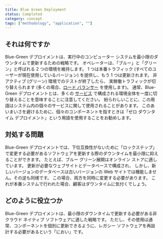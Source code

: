```yaml
---
title: Blue Green Deployment
status: Completed
category: concept
tags: ["methodology", "application", ""]
---
```


## それは何ですか

Blue-Green デプロイメントは、実行中のコンピューター システムを最小限のダウンタイムで更新するための戦略です。
オペレーターは、「ブルー」と「グリーン」と呼ばれる 2 つの環境を維持します。
1 つは本番トラフィック (すべてのユーザーが現在使用しているバージョン) を提供し、もう 1 つは更新されます。
非アクティブ (グリーン) 環境でのテストが終了したら、
実稼働トラフィックが切り替えられます (多くの場合、[ロード バランサー](/load-balancer/) を使用します)。
通常、Blue-Green デプロイメントとは、多くの [サービス](/service/) で構成される環境全体を一度に切り替えることを意味することに注意してください。
紛らわしいことに、この用語はシステム内の個々のサービスに関して使用されることがあります。
このあいまいさを避けるために、個々のコンポーネントを指すときは「ゼロ ダウンタイム デプロイメント」という用語を使用することをお勧めします。

## 対処する問題

Blue-Green デプロイメントでは、下位互換性がないために「ロックステップ」で変更する必要があるソフトウェアを更新する際のダウンタイムを最小限に抑えることができます。
たとえば、ブルー グリーン展開はオンライン ストアに適しています。
更新が必要なウェブサイトとデータベースで構成され、
しかし、新しいバージョンのデータベースは古いバージョンの Web サイトでは機能しません。その逆も同様です。
この場合、両方を同時に変更する必要があります。
これが本番システムで行われた場合、顧客はダウンタイムに気付くでしょう。

## どのように役立つか

Blue-Green デプロイメントは、最小限のダウンタイムで更新する必要がある非クラウド ネイティブ ソフトウェアに適した戦略です。
ただし、その使用は通常、コンポーネントを個別に更新できるように、レガシー ソフトウェアを再設計する必要があるという「におい」です。
